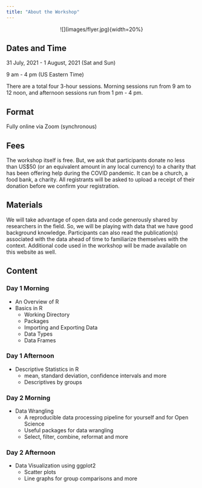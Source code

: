 ```yaml
---
title: "About the Workshop"
---
```


<center>
![](images/flyer.jpg){width=20%}
</center>

## Dates and Time 
31 July, 2021 - 1 August, 2021 (Sat and Sun)

9 am - 4 pm (US Eastern Time)

There are a total four 3-hour sessions. Morning sessions run from 9 am to 12 noon, and afternoon sessions run from 1 pm - 4 pm. 

## Format 
Fully online via Zoom (synchronous)

## Fees
The workshop itself is free. But, we ask that participants donate no less than US$50 (or an equivalent amount in any local currency) to a charity that has been offering help during the COVID pandemic. It can be a church, a food bank, a charity. All registrants will be asked to upload a receipt of their donation before we confirm your registration. 

## Materials
We will take advantage of open data and code generously shared by researchers in the field. So, we will be playing with data that we have good background knowledge. Participants can also read the publication(s) associated with the data ahead of time to familiarize themselves with the context. Additional code used in the workshop will be made available on this website as well. 

## Content 
### Day 1 Morning
* An Overview of R
* Basics in R
  * Working Directory
  * Packages
  * Importing and Exporting Data
  * Data Types
  * Data Frames

### Day 1 Afternoon
* Descriptive Statistics in R
  * mean, standard deviation, confidence intervals and more
  * Descriptives by groups

### Day 2 Morning
* Data Wrangling
  * A reproducible data processing pipeline for yourself and for Open Science
  * Useful packages for data wrangling
  * Select, filter, combine, reformat and more

### Day 2 Afternoon
* Data Visualization using ggplot2
  * Scatter plots
  * Line graphs for group comparisons and more